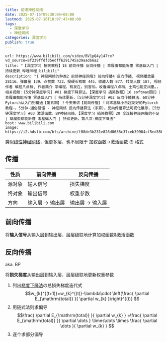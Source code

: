 ```yaml
---
title: 前馈神经网络
date: 2025-07-15T09:30:04+08:00
lastmod: 2025-07-16T18:07:47+08:00
tags:
  - 深度学习
  - 神经网络
categories: 深度学习
publish: true
---
```


```cardlink
url: https://www.bilibili.com/video/BV1pQ4y147re?vd_source=8f239ffdf35edff6291745a39aad66a2
title: "【深度学习 搞笑教程】18 前向传播 反向传播 | 草履虫都能听懂 零基础入门 | 持续更新_哔哩哔哩_bilibili"
description: "1 神经网络的种类2 前馈神经网络3 前向传播4 反向传播, 视频播放量 28116、弹幕量 139、点赞数 722、投硬币枚数 445、收藏人数 877、转发人数 187, 视频作者 编程八点档, 作者简介 学编程，有我在，别害怕。收看编程八点档，土鸡也能变凤凰。，相关视频：[5分钟深度学习] #01 梯度下降算法，【深度学习 搞笑教程】16 softmax回归 | 草履虫都能听懂 零基础入门 | 持续更新，[5分钟深度学习] #02 反向传播算法，60分钟Pytorch从入门到精通【第五期】！今天来讲【前向传播】！对零基础小白超友好的Pytorch教程~，5分钟-通俗易懂 - 神经网络 反向传播算法（手算），反向传播算法可视化展示，[5分钟深度学习] #03 激活函数，BP神经网络，【深度学习 搞笑教程】20 全连接神经网络的不足 | 草履虫都能听懂 零基础入门 | 持续更新，第八次-梯度下降法"
host: www.bilibili.com
image: https://i2.hdslb.com/bfs/archive/f08de3b231e828d8638c37ceb39904cf5ed356b2.jpg@100w_100h_1c.png
```

类似[线性神经网络](./%E7%BA%BF%E6%80%A7%E7%A5%9E%E7%BB%8F%E7%BD%91%E7%BB%9C.md)，但更多层，也不局限于 加权函数$\to$激活函数 の 格式

## 传播

| 性质  | 前向传播          | 反向传播          |
| --- | ------------- | ------------- |
| 源对象 | 输入信号          | 损失梯度          |
| 终对象 | 输出信号          | 权重参数          |
| 方向  | 输入层 $\to$ 输出层 | 输出层 $\to$ 输入层 |

## 前向传播

将**输入信号**从输入层到输出层，层层级联地计算加权函数&激活函数

## 反向传播

aka. BP

将**损失梯度**从输出层到输入层，层层级联地更新权重参数

1. 列出[梯度下降法](./%E6%A2%AF%E5%BA%A6%E4%B8%8B%E9%99%8D%E6%B3%95.md)の总损失梯度迭代式 $$w_{k}^{(t+1)}=w_{k}^{(t)}-\lambda\cdot \left(\frac{ \partial E_{\mathrm{total}} }{ \partial w_{k} }\right)^{(t)} $$
2. 用链式法则求偏导 $$\frac{ \partial E_{\mathrm{total}} }{ \partial w_{k} } =\frac{ \partial E_{\mathrm{total}} }{ \partial \dots } \times\dots \times \frac{ \partial \dots }{ \partial w_{k} } $$
3. 逐个求部分偏导